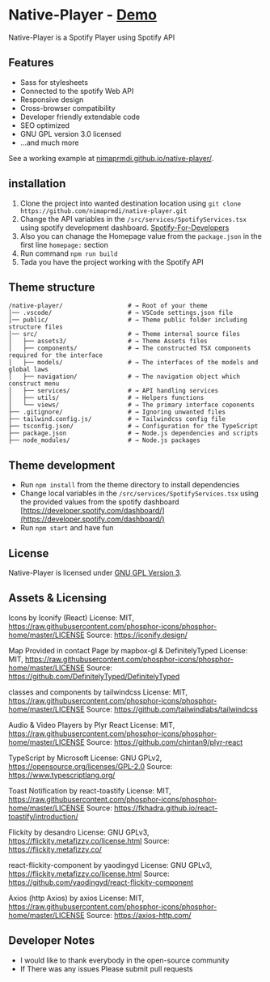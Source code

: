 # Native-Player - [Demo](https://nimaprmdi.github.io/native-player/)

Native-Player is a Spotify Player using Spotify API

## Features

-   Sass for stylesheets
-   Connected to the spotify Web API
-   Responsive design
-   Cross-browser compatibility
-   Developer friendly extendable code
-   SEO optimized
-   GNU GPL version 3.0 licensed
-   …and much more

See a working example at [nimaprmdi.github.io/native-player/](https://nimaprmdi.github.io/native-player/).

## installation

1.  Clone the project into wanted destination location using `git clone https://github.com/nimaprmdi/native-player.git`
2.  Change the API variables in the `/src/services/SpotifyServices.tsx` using spotify development dashboard. [Spotify-For-Developers](https://developer.spotify.com/dashboard/)
3.  Also you can chanage the Homepage value from the `package.json` in the first line `homepage:` section
4.  Run command `npm run build`
5.  Tada you have the project working with the Spotify API

## Theme structure

```shell
/native-player/                  # → Root of your theme
│── .vscode/                     # → VSCode settings.json file
│── public/                      # → Theme public folder including structure files
│── src/                         # → Theme internal source files
│   ├── assets3/                 # → Theme Assets files
│   ├── components/              # → The constructed TSX components required for the interface
│   ├── models/                  # → The interfaces of the models and global laws
│   ├── navigation/              # → The navigation object which construct menu
│   ├── services/                # → API handling services
│   ├── utils/                   # → Helpers functions
│   └── views/                   # → The primary interface coponents
├── .gitignore/                  # → Ignoring unwanted files
├── tailwind.config.js/          # → Tailwindcss config file
├── tsconfig.json/               # → Configuration for the TypeScript
├── package.json                 # → Node.js dependencies and scripts
├── node_modules/                # → Node.js packages
```

## Theme development

-   Run `npm install` from the theme directory to install dependencies
-   Change local variables in the `/src/services/SpotifyServices.tsx` using the provided values from the spotify dashboard [https://developer.spotify.com/dashboard/](https://developer.spotify.com/dashboard/)
-   Run `npm start` and have fun

## License

Native-Player is licensed under [GNU GPL Version 3](https://www.gnu.org/licenses/gpl-3.0.en.html).

## Assets & Licensing

Icons by Iconify (React)
License: MIT, https://raw.githubusercontent.com/phosphor-icons/phosphor-home/master/LICENSE
Source: https://iconify.design/

Map Provided in contact Page by mapbox-gl & DefinitelyTyped
License: MIT, https://raw.githubusercontent.com/phosphor-icons/phosphor-home/master/LICENSE
Source: https://github.com/DefinitelyTyped/DefinitelyTyped

classes and components by tailwindcss
License: MIT, https://raw.githubusercontent.com/phosphor-icons/phosphor-home/master/LICENSE
Source: https://github.com/tailwindlabs/tailwindcss

Audio & Video Players by Plyr React
License: MIT, https://raw.githubusercontent.com/phosphor-icons/phosphor-home/master/LICENSE
Source: https://github.com/chintan9/plyr-react

TypeScript by Microsoft
License: GNU GPLv2, https://opensource.org/licenses/GPL-2.0
Source: https://www.typescriptlang.org/

Toast Notification by react-toastify
License: MIT, https://raw.githubusercontent.com/phosphor-icons/phosphor-home/master/LICENSE
Source: https://fkhadra.github.io/react-toastify/introduction/

Flickity by desandro
License: GNU GPLv3, https://flickity.metafizzy.co/license.html
Source: https://flickity.metafizzy.co/

react-flickity-component by yaodingyd
License: GNU GPLv3, https://flickity.metafizzy.co/license.html
Source: https://github.com/yaodingyd/react-flickity-component

Axios (http Axios) by axios
License: MIT, https://raw.githubusercontent.com/phosphor-icons/phosphor-home/master/LICENSE
Source: https://axios-http.com/

## Developer Notes

-   I would like to thank everybody in the open-source community
-   If There was any issues Please submit pull requests
